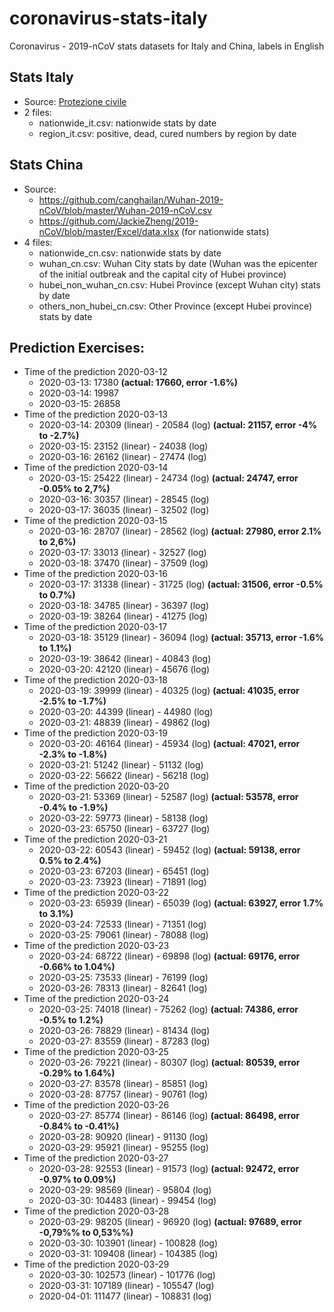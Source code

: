 # coronavirus-stats-italy
Coronavirus - 2019-nCoV stats datasets for Italy and China, labels in English

## Stats Italy 
* Source: [Protezione civile](http://www.protezionecivile.gov.it/attivita-rischi/rischio-sanitario/emergenze/coronavirus)
* 2 files:
  * nationwide_it.csv: nationwide stats by date
  * region_it.csv: positive, dead, cured numbers by region by date

## Stats China
* Source: 
  * https://github.com/canghailan/Wuhan-2019-nCoV/blob/master/Wuhan-2019-nCoV.csv
  * https://github.com/JackieZheng/2019-nCoV/blob/master/Excel/data.xlsx (for nationwide stats)
* 4 files:
  * nationwide_cn.csv: nationwide stats by date
  * wuhan_cn.csv: Wuhan City stats by date (Wuhan was the epicenter of the initial outbreak and the capital city of Hubei province)
  * hubei_non_wuhan_cn.csv: Hubei Province (except Wuhan city) stats by date
  * others_non_hubei_cn.csv: Other Province (except Hubei province) stats by date
  
## Prediction Exercises:
* Time of the prediction 2020-03-12 
  * 2020-03-13: 17380 **(actual: 17660, error -1.6%)**
  * 2020-03-14: 19987
  * 2020-03-15: 26858
* Time of the prediction 2020-03-13 
  * 2020-03-14: 20309 (linear) - 20584 (log) **(actual: 21157, error -4% to -2.7%)**
  * 2020-03-15: 23152 (linear) - 24038 (log) 
  * 2020-03-16: 26162 (linear) - 27474 (log) 
* Time of the prediction 2020-03-14 
  * 2020-03-15: 25422 (linear) - 24734 (log) **(actual: 24747, error -0.05% to 2,7%)**
  * 2020-03-16: 30357 (linear) - 28545 (log) 
  * 2020-03-17: 36035 (linear) - 32502 (log) 
* Time of the prediction 2020-03-15 
  * 2020-03-16: 28707 (linear) - 28562 (log) **(actual: 27980, error 2.1% to 2,6%)**
  * 2020-03-17: 33013 (linear) - 32527 (log) 
  * 2020-03-18: 37470 (linear) - 37509 (log) 
* Time of the prediction 2020-03-16 
  * 2020-03-17: 31338 (linear) - 31725 (log) **(actual: 31506, error -0.5% to 0.7%)**
  * 2020-03-18: 34785 (linear) - 36397 (log) 
  * 2020-03-19: 38264 (linear) - 41275 (log) 
* Time of the prediction 2020-03-17
  * 2020-03-18: 35129 (linear) - 36094 (log) **(actual: 35713, error -1.6% to 1.1%)**
  * 2020-03-19: 38642 (linear) - 40843 (log) 
  * 2020-03-20: 42120 (linear) - 45676 (log) 
* Time of the prediction 2020-03-18
  * 2020-03-19: 39999 (linear) - 40325 (log) **(actual: 41035, error -2.5% to -1.7%)**
  * 2020-03-20: 44399 (linear) - 44980 (log) 
  * 2020-03-21: 48839 (linear) - 49862 (log) 
* Time of the prediction 2020-03-19
  * 2020-03-20: 46164 (linear) - 45934 (log) **(actual: 47021, error -2.3% to -1.8%)**
  * 2020-03-21: 51242 (linear) - 51132 (log) 
  * 2020-03-22: 56622 (linear) - 56218 (log) 
* Time of the prediction 2020-03-20
  * 2020-03-21: 53369 (linear) - 52587 (log) **(actual: 53578, error -0.4% to -1.9%)**
  * 2020-03-22: 59773 (linear) - 58138 (log) 
  * 2020-03-23: 65750 (linear) - 63727 (log) 
* Time of the prediction 2020-03-21
  * 2020-03-22: 60543 (linear) - 59452 (log) **(actual: 59138, error 0.5% to 2.4%)**
  * 2020-03-23: 67203 (linear) - 65451 (log) 
  * 2020-03-23: 73923 (linear) - 71891 (log) 
* Time of the prediction 2020-03-22
  * 2020-03-23: 65939 (linear) - 65039 (log) **(actual: 63927, error 1.7% to 3.1%)**
  * 2020-03-24: 72533 (linear) - 71351 (log) 
  * 2020-03-25: 79061 (linear) - 78088 (log) 
* Time of the prediction 2020-03-23
  * 2020-03-24: 68722 (linear) - 69898 (log) **(actual: 69176, error -0.66% to 1.04%)**
  * 2020-03-25: 73533 (linear) - 76199 (log) 
  * 2020-03-26: 78313 (linear) - 82641 (log) 
* Time of the prediction 2020-03-24
  * 2020-03-25: 74018 (linear) - 75262 (log) **(actual: 74386, error -0.5% to 1.2%)**
  * 2020-03-26: 78829 (linear) - 81434 (log) 
  * 2020-03-27: 83559 (linear) - 87283 (log) 
* Time of the prediction 2020-03-25
  * 2020-03-26: 79221 (linear) - 80307 (log) **(actual: 80539, error -0.29% to 1.64%)**
  * 2020-03-27: 83578 (linear) - 85851 (log) 
  * 2020-03-28: 87757 (linear) - 90761 (log) 
* Time of the prediction 2020-03-26
  * 2020-03-27: 85774 (linear) - 86146 (log) **(actual: 86498, error -0.84% to -0.41%)**
  * 2020-03-28: 90920 (linear) - 91130 (log) 
  * 2020-03-29: 95921 (linear) - 95255 (log) 
* Time of the prediction 2020-03-27
  * 2020-03-28: 92553 (linear) - 91573 (log) **(actual: 92472, error -0.97% to 0.09%)**
  * 2020-03-29: 98569 (linear) - 95804 (log) 
  * 2020-03-30: 104483 (linear) - 99454 (log) 
* Time of the prediction 2020-03-28
  * 2020-03-29: 98205 (linear) - 96920 (log) **(actual: 97689, error -0,79%% to 0,53%%)**
  * 2020-03-30: 103901 (linear) - 100828 (log) 
  * 2020-03-31: 109408 (linear) - 104385 (log) 
* Time of the prediction 2020-03-29
  * 2020-03-30: 102573 (linear) - 101776 (log) 
  * 2020-03-31: 107189 (linear) - 105547 (log) 
  * 2020-04-01: 111477 (linear) - 108831 (log) 

